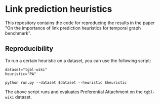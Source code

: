 # Link prediction heuristics
This repository contains the code for reproducing the results in the paper "On the importance of link prediction heuristics for temporal graph benchmark".

## Reproducibility
To run a certain heuristic on a dataset, you can use the following script:
```
dataset="tgbl-wiki"
heuristic="PA"

python run.py --dataset $dataset --heuristic $heuristic
```
The above script runs and evaluates Preferential Attachment on the `tgbl-wiki` dataset.
